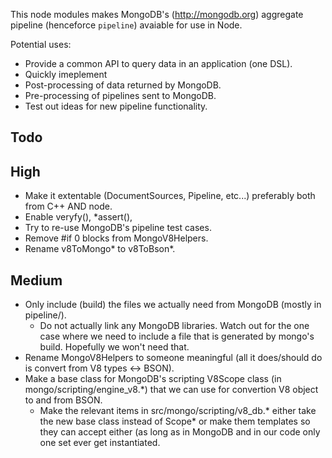 This node modules makes MongoDB's (http://mongodb.org) aggregate pipeline (henceforce `pipeline`) avaiable for use in Node.

Potential uses:
* Provide a common API to query data in an application (one DSL).
* Quickly imeplement
* Post-processing of data returned by MongoDB.
* Pre-processing of pipelines sent to MongoDB.
* Test out ideas for new pipeline functionality.

Todo
----

High
----
* Make it extentable (DocumentSources, Pipeline, etc...) preferably both from C++ AND node.
* Enable veryfy(), *assert(),
* Try to re-use MongoDB's pipeline test cases.
* Remove #if 0 blocks from MongoV8Helpers.
* Rename v8ToMongo* to v8ToBson*. 

Medium
------
* Only include (build) the files we actually need from MongoDB (mostly in pipeline/).
  - Do not actually link any MongoDB libraries.  Watch out for the one case where we need to include
    a file that is generated by mongo's build.  Hopefully we won't need that.
* Rename MongoV8Helpers to someone meaningful (all it does/should do is convert from V8 types <-> BSON).
* Make a base class for MongoDB's scripting V8Scope class (in mongo/scripting/engine_v8.*) that we can use for
  convertion V8 object to and from BSON.
  - Make the relevant items in src/mongo/scripting/v8_db.* either take the new base class instead of Scope* 
    or make them templates so they can accept either (as long as in MongoDB and in our code only one set ever
	get instantiated.
